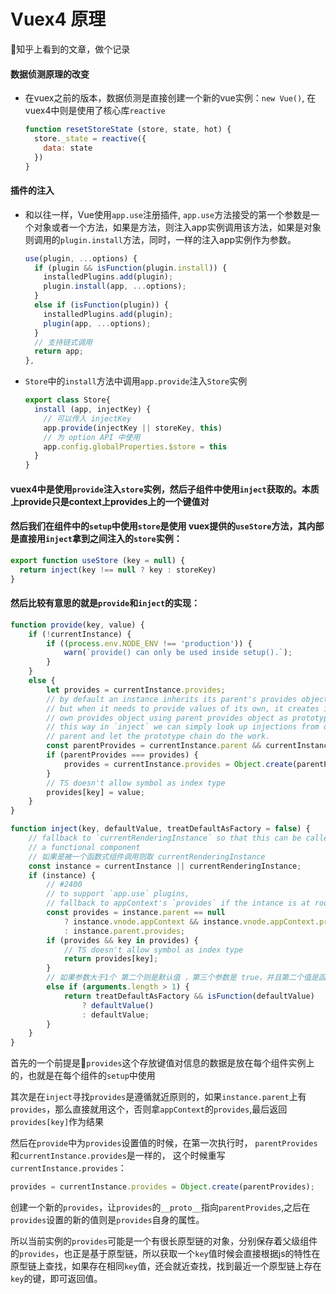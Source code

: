# Vuex4 原理

知乎上看到的文章，做个记录


#### 数据侦测原理的改变
- 在vuex之前的版本，数据侦测是直接创建一个新的vue实例：`new Vue()`, 在vuex4中则是使用了核心库`reactive`
    ``` js
    function resetStoreState (store, state, hot) {
      store._state = reactive({
        data: state
      })
    }
    ```
#### 插件的注入
- 和以往一样，Vue使用`app.use`注册插件, `app.use`方法接受的第一个参数是一个对象或者一个方法，如果是方法，则注入app实例调用该方法，如果是对象则调用的`plugin.install`方法，同时，一样的注入app实例作为参数。
    ``` js
    use(plugin, ...options) {
      if (plugin && isFunction(plugin.install)) {
        installedPlugins.add(plugin);
        plugin.install(app, ...options);
      }
      else if (isFunction(plugin)) {
        installedPlugins.add(plugin);
        plugin(app, ...options);
      }
      // 支持链式调用
      return app;
    },
    ```
- `Store`中的`install`方法中调用`app.provide`注入`Store`实例
    ```js
    export class Store{
      install (app, injectKey) {
        // 可以传入 injectKey
        app.provide(injectKey || storeKey, this)
        // 为 option API 中使用
        app.config.globalProperties.$store = this
      }
    }
    ```
#### vuex4中是使用`provide`注入`store`实例，然后子组件中使用`inject`获取的。本质上provide只是context上provides上的一个键值对
#### 然后我们在组件中的`setup`中使用`store`是使用 vuex提供的`useStore`方法，其内部是直接用`inject`拿到之间注入的`store`实例：
```js 
export function useStore (key = null) {
  return inject(key !== null ? key : storeKey)
}
```

#### 然后比较有意思的就是`provide`和`inject`的实现：
``` js
function provide(key, value) {
    if (!currentInstance) {
        if ((process.env.NODE_ENV !== 'production')) {
            warn(`provide() can only be used inside setup().`);
        }
    }
    else {
        let provides = currentInstance.provides;
        // by default an instance inherits its parent's provides object
        // but when it needs to provide values of its own, it creates its
        // own provides object using parent provides object as prototype.
        // this way in `inject` we can simply look up injections from direct
        // parent and let the prototype chain do the work.
        const parentProvides = currentInstance.parent && currentInstance.parent.provides;
        if (parentProvides === provides) {
            provides = currentInstance.provides = Object.create(parentProvides);
        }
        // TS doesn't allow symbol as index type
        provides[key] = value;
    }
}
```
```js
function inject(key, defaultValue, treatDefaultAsFactory = false) {
    // fallback to `currentRenderingInstance` so that this can be called in
    // a functional component
    // 如果是被一个函数式组件调用则取 currentRenderingInstance
    const instance = currentInstance || currentRenderingInstance;
    if (instance) {
        // #2400
        // to support `app.use` plugins,
        // fallback to appContext's `provides` if the intance is at root
        const provides = instance.parent == null
            ? instance.vnode.appContext && instance.vnode.appContext.provides
            : instance.parent.provides;
        if (provides && key in provides) {
            // TS doesn't allow symbol as index type
            return provides[key];
        }
        // 如果参数大于1个 第二个则是默认值 ，第三个参数是 true，并且第二个值是函数则执行函数。
        else if (arguments.length > 1) {
            return treatDefaultAsFactory && isFunction(defaultValue)
                ? defaultValue()
                : defaultValue;
        }
    }
}
```

首先的一个前提是`provides`这个存放键值对信息的数据是放在每个组件实例上的，也就是在每个组件的`setup`中使用

其次是在`inject`寻找`provides`是遵循就近原则的，如果`instance.parent`上有`provides`，那么直接就用这个，否则拿`appContext`的`provides`,最后返回`provides[key]`作为结果

然后在`provide`中为`provides`设置值的时候，在第一次执行时，
`parentProvides`和`currentInstance.provides`是一样的， 这个时候重写`currentInstance.provides`：
```js
provides = currentInstance.provides = Object.create(parentProvides);
```
创建一个新的`provides`，让`provides`的`__proto__`指向`parentProvides`,之后在`provides`设置的新的值则是`provides`自身的属性。

所以当前实例的`provides`可能是一个有很长原型链的对象，分别保存着父级组件的`provides`，也正是基于原型链，所以获取一个`key`值时候会直接根据js的特性在原型链上查找，如果存在相同`key`值，还会就近查找，找到最近一个原型链上存在`key`的键，即可返回值。
